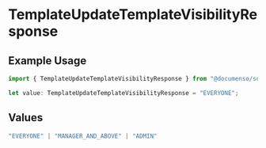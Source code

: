 # TemplateUpdateTemplateVisibilityResponse

## Example Usage

```typescript
import { TemplateUpdateTemplateVisibilityResponse } from "@documenso/sdk-typescript/models/operations";

let value: TemplateUpdateTemplateVisibilityResponse = "EVERYONE";
```

## Values

```typescript
"EVERYONE" | "MANAGER_AND_ABOVE" | "ADMIN"
```
